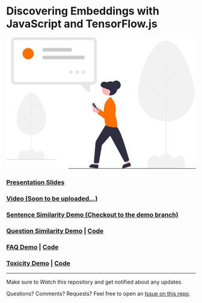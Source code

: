 # Discovering Embeddings with JavaScript and TensorFlow.js

![](img/undraw_Modern_life_re_8pdp.svg)

### [Presentation Slides](https://kostasx.github.io/Discover-Embeddings-with-TensorFlow.js/)

### [Video (Soon to be uploaded...)](#)

### [Sentence Similarity Demo (Checkout to the demo branch)](https://github.com/kostasx/Discover-Embeddings-with-TensorFlow.js/tree/demo)

### [Question Similarity Demo](https://kostasx.github.io/Discover-Embeddings-with-TensorFlow.js/tfjs-use-questions.html) | [Code](https://github.com/kostasx/Discover-Embeddings-with-TensorFlow.js/blob/main/tfjs-use-questions.html)

### [FAQ Demo](https://kostasx.github.io/Discover-Embeddings-with-TensorFlow.js/tfjs-embeddings.html) | [Code](https://github.com/kostasx/Discover-Embeddings-with-TensorFlow.js/blob/main/tfjs-embeddings.html)

### [Toxicity Demo](https://kostasx.github.io/Discover-Embeddings-with-TensorFlow.js/tfjs-toxicity.html) | [Code](https://github.com/kostasx/Discover-Embeddings-with-TensorFlow.js/blob/main/tfjs-toxicity.html)

---

Make sure to *Watch* this repository and get notified about any updates.

Questions? Comments? Requests? Feel free to open an [Issue on this repo](https://github.com/kostasx/Discover-Embeddings-with-TensorFlow.js/issues).
